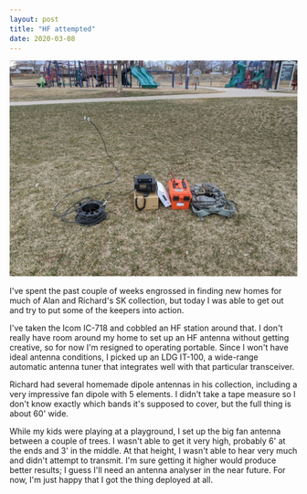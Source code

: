 ```yaml
---
layout: post
title: "HF attempted"
date: 2020-03-08
---
```


![HF station in a park](/assets/2020-03-08-hf-station.jpg)

I've spent the past couple of weeks engrossed in finding new homes for much of Alan and Richard's SK
collection, but today I was able to get out and try to put some of the keepers into action.

I've taken the Icom IC-718 and cobbled an HF station around that. I don't really have room around my
home to set up an HF antenna without getting creative, so for now I'm resigned to operating
portable. Since I won't have ideal antenna conditions, I picked up an LDG IT-100, a wide-range
automatic antenna tuner that integrates well with that particular transceiver.

Richard had several homemade dipole antennas in his collection, including a very impressive fan
dipole with 5 elements. I didn't take a tape measure so I don't know exactly which bands it's
supposed to cover, but the full thing is about 60' wide.

While my kids were playing at a playground, I set up the big fan antenna between a couple of trees.
I wasn't able to get it very high, probably 6' at the ends and 3' in the middle. At that height, I
wasn't able to hear very much and didn't attempt to transmit. I'm sure getting it higher would
produce better results; I guess I'll need an antenna analyser in the near future. For now, I'm just
happy that I got the thing deployed at all.
